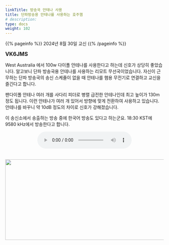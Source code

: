 ```yaml
---
linkTitle: 방송국 안테나 사용
title: 단파방송용 안테나를 사용하는 호주햄
# description:
type: docs
weight: 102
---
```


{{% pageinfo %}}
2024년 8월 30일 교신
{{% /pageinfo %}}


<b><span style="font-size:120%">VK6JMS</span></b>

West Australia 에서 100w 다이폴 안테나를 사용한다고 하는데 신호가 상당히 좋았습니다. 알고보니 단파 방송국용 안테나를 사용하는 리모트 무선국이었습니다. 자신이 근무하는 단파 방송국의 송신 스케쥴이 없을 때 안테나를 햄용 무전기로 연결하고 교신을 즐긴다고 합니다.

팬다이폴 안테나 여러 개를 사다리 피더로 병렬 급전한 안테나인데 최고 높이가 130m 정도 됩니다. 이런 안테나가 여러 개 있어서 방향에 맞게 전환하여 사용하고 있습니다. 안테나를 바꾸니 약 10dB 정도의 차이로 신호가 강해졌습니다.

이 송신소에서 송출하는 방송 중에 한국어 방송도 있다고 하는군요. 18:30 KST에 9580 kHz에서 방송한다고 합니다.


<center><audio src="https://blog.kakaocdn.net/dn/dff1bC/btsJlqB2PZK/kmuhcKIvdHuPPEMxl54BSK/tfile.mp3" controls="controls"></audio></center><br>
<br>
<img src="/recording/img/vk6jms.png" style="width:600px;height:256"><br> 

<br>



